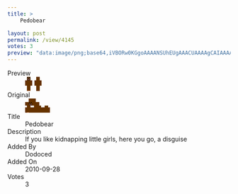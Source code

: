 ```yaml
---
title: >
    Pedobear

layout: post
permalink: /view/4145
votes: 3
preview: "data:image/png;base64,iVBORw0KGgoAAAANSUhEUgAAACUAAAAgCAIAAAAaMSbnAAAABnRSTlMA/wD/AP5AXyvrAAAAoUlEQVRIie2WQQoDIQxFf4beyJ4pnsmcqV5p7MIWnOgUC7FdTN5CgkafBgWplB1v4n3DiPTYh/2Kmek6QzIkD2IrxjtaB7X1JNo46AzJaHM+MFPPmx5jBkBRAJTEACTKjGySg4/Dy1SpcX9iM1+lpNQoo6Wt93E4OGwPB4C+XVG9xbM7csav34P73Oc+962C/vx/WY373Oe+6/rqf75vrXgCSRE6OTLF/TIAAAAASUVORK5CYII="
---
```

<dl class="side-by-side">
<dt>Preview</dt>
<dd>
    <img class="preview" src="data:image/png;base64,iVBORw0KGgoAAAANSUhEUgAAACUAAAAgCAIAAAAaMSbnAAAABnRSTlMA/wD/AP5AXyvrAAAAoUlEQVRIie2WQQoDIQxFf4beyJ4pnsmcqV5p7MIWnOgUC7FdTN5CgkafBgWplB1v4n3DiPTYh/2Kmek6QzIkD2IrxjtaB7X1JNo46AzJaHM+MFPPmx5jBkBRAJTEACTKjGySg4/Dy1SpcX9iM1+lpNQoo6Wt93E4OGwPB4C+XVG9xbM7csav34P73Oc+962C/vx/WY373Oe+6/rqf75vrXgCSRE6OTLF/TIAAAAASUVORK5CYII=">
</dd>
<dt>Original</dt>
<dd>
    <img class="preview" src="data:image/png;base64,iVBORw0KGgoAAAANSUhEUgAAAEAAAAAgCAYAAACinX6EAAAAjElEQVR42u3YYQqAIAyG4d2pO3knT2skRBZlkcXY9gofsn/5aJaK3LQ0SRmJWG8AAAAAAAAA4BhgdIDmgR4+ZM1VDYBngN5Av0AwAVByqllnvq1DvQLHhNoDSs67hAI4WwVuPoMv9gTVH6ffQQEAIBiA9llA/awBAAAAAAAAAAAAAAAAW5brrrb3DDADSE9ennA14+MAAAAASUVORK5CYII=">
</dd>
<dt>Title</dt>
<dd>Pedobear</dd>
<dt>Description</dt>
<dd>If you like kidnapping little girls, here you go, a disguise</dd>
<dt>Added By</dt>
<dd>Dodoced</dd>
<dt>Added On</dt>
<dd>2010-09-28</dd>
<dt>Votes</dt>
<dd>3</dd>
</dl>
